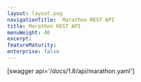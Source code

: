 ```yaml
---
layout: layout.pug
navigationTitle:  Marathon REST API
title: Marathon REST API
menuWeight: 40
excerpt:
featureMaturity:
enterprise: false
---
```


[swagger api='/docs/1.8/api/marathon.yaml']